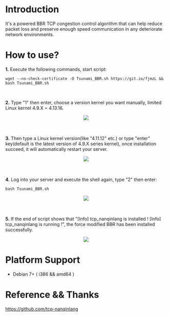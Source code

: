 # Introduction
<p>It's a powered BBR TCP congestion control algorithm that can help reduce packet loss and preserve enough speed communication in any deteriorate network environments.</p>

# How to use?
<p><b>1.</b> Execute the following commands, start script:</p>
<pre><code>wget --no-check-certificate -O Tsunami_BBR.sh https://git.io/fjmzL && bash Tsunami_BBR.sh</code></pre>
<br />
<p><b>2.</b> Type "1" then enter, choose a version kernel you want manually, limited Linux kernel 4.9.X ~ 4.13.16.</p>
<div align=center><img src="https://raw.githubusercontent.com/leitbogioro/Force_Modified_BBR/master/1.jpg"/></div>
<br />
<br />
<p><b>3.</b> Then type a Linux kernel version(like "4.11.12" etc.) or type "enter" key(default is the latest version of 4.9.X series kernel), once installation succeed, it will automatically restart your server.<p>
<div align=center><img src="https://raw.githubusercontent.com/leitbogioro/Force_Modified_BBR/master/2.png"/></div>
<br />
<br />
<p><b>4.</b> Log into your server and execute the shell again, type "2" then enter:</p>
<pre><code>bash Tsunami_BBR.sh</code></pre>
<div align=center><img src="https://raw.githubusercontent.com/leitbogioro/Force_Modified_BBR/master/3.jpg"/></div>
<br />
<br />
<p><b>5.</b> If the end of script shows that "[Info] tcp_nanqinlang is installed ! [Info] tcp_nanqinlang is running !", the force modified BBR has been installed successfully.</p>
<div align=center><img src="https://raw.githubusercontent.com/leitbogioro/Force_Modified_BBR/master/4.jpg"/></div>

# Platform Support
- Debian 7+ ( i386 && amd64 )

# Reference && Thanks
https://github.com/tcp-nanqinlang
